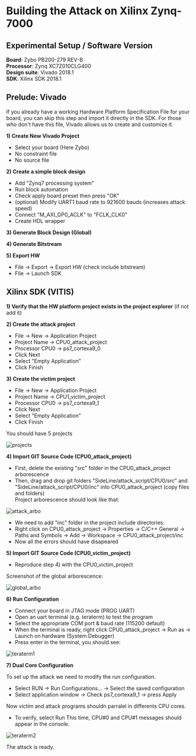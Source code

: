 # Building the Attack on Xilinx Zynq-7000


## Experimental Setup / Software Version

**Board**: Zybo PB200-279 REV-B  
**Processor**: Zynq XC7Z010CLG400  
**Design suite**: Vivado 2018.1  
**SDK**: Xilinx SDK 2018.1  

## Prelude: Vivado

If you already have a working Hardware Platform Specification File for your board, you can skip this step and import it directly in the SDK.
For those who don't have this file, Vivado allows us to create and customize it. 

**1) Create New Vivado Project**
  - Select your board (Here Zybo)
  - No constraint file
  - No source file
  
**2) Create a simple block design**
  - Add "Zynq7 processing system"
  - Run block automation
  - Check apply board preset then press "OK"
  - (optional) Modify UART1 baud rate to 921600 bauds (increases attack speed)
  - Connect "M_AXI_GP0_ACLK" to "FCLK_CLK0"
  - Create HDL wrapper
  
**3) Generate Block Design (Global)**

**4) Generate Bitstream**

**5) Export HW**
- File -> Export -> Export HW (check include bitstream)
- File -> Launch SDK

## Xilinx SDK (VITIS)

**1) Verify that the HW platform project exists in the project explorer** (if not add it)

**2) Create the attack project**
  - File -> New -> Application Project
  - Project Name -> CPU0_attack_project
  - Processor CPU0 -> ps7_cortexa9_0
  - Click Next 
  - Select "Empty Application"
  - Click Finish

**3) Create the victim project**
  - File -> New -> Application Project
  - Project Name -> CPU1_victim_project
  - Processor CPU0 -> ps7_cortexa9_1
  - Click Next 
  - Select "Empty Application"
  - Click Finish

You should have 5 projects

![projects](https://user-images.githubusercontent.com/67143135/85715121-65389c00-b6eb-11ea-9028-1e2ac7de4e1d.PNG)


**4) Import GIT Source Code (CPU0_attack_project)**
  - First, delete the existing "src" folder in the CPU0_attack_project arborescence
  - Then, drag and drop git folders  "SideLine/attack_script/CPU0/src" and "SideLine/attack_script/CPU0/inc" into CPU0_attack_project (copy files and folders)  
 Project arborescence should look like that: 
 
 ![attack_arbo](https://user-images.githubusercontent.com/67143135/85715557-df692080-b6eb-11ea-8354-8745e1370017.PNG)
 
 - We need to add "inc" folder in the project include directories:
 - Right click on CPU0_attack_project -> Properties -> C/C++ General -> Paths and Symbols -> Add -> Workspace -> CPU0_attack_project/inc
 - Now all the errors should have disapeared
 
 **5) Import GIT Source Code (CPU0_victim_project)**
  - Reproduce step 4) with the CPU0_victim_project
  
Screenshot of the global arborescence: 

![global_arbo](https://user-images.githubusercontent.com/67143135/85715495-ce201400-b6eb-11ea-8279-ebc533fdf40d.PNG)

**6) Run Configuration**

- Connect your board in JTAG mode (PROG UART)
- Open an uart terminal (e.g. teraterm) to test the program
- Select the appropriate COM port & baud rate (115200 default)
- When the terminal is ready, right click CPU0_attack_project -> Run as -> Launch on hardware (System Debugger)
- Press enter in the terminal, you should see:

![teraterm1](https://user-images.githubusercontent.com/67143135/85725080-142da580-b6f5-11ea-9455-689780df846a.PNG)

**7) Dual Core Configuration**

To set up the attack we need to modify the run configuration. 

- Select RUN -> Run Configurations... -> Select the saved configuration
- Select application window -> Check ps7_cortexa9_1 -> press Apply

Now victim and attack programs shouldn parralel in differents CPU cores.
- To verify, select Run
This time, CPU#0 and CPU#1 messages should appear in the console.

![teraterm2](https://user-images.githubusercontent.com/67143135/85725245-3aebdc00-b6f5-11ea-8a32-45431654139a.PNG)


The attack is ready.









  



